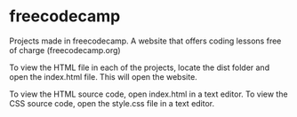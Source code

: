 # freecodecamp
Projects made in freecodecamp. A website that offers coding lessons free of charge (freecodecamp.org)

To view the HTML file in each of the projects, locate the dist folder and open the index.html file. This will open the website.

To view the HTML source code, open index.html in a text editor.
To view the CSS source code, open the style.css file in a text editor.

